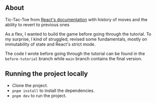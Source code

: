 ## About

Tic-Tac-Toe from [React's documentation](https://react.dev/learn/tutorial-tic-tac-toe) with history of moves and the ability to revert to previous ones

As a flex, I wanted to build the game before going through the tutorial. To my surprise, I kind of struggled, revised some fundamentals, mostly on immutability of state and React's strict mode.

The code I wrote before going through the tutorial can be found in the `before-tutorial` branch while `main` branch contains the final version.

## Running the project locally

- Clone the project.
- `pnpm install` to install the dependencies.
- `pnpm dev` to run the project.
